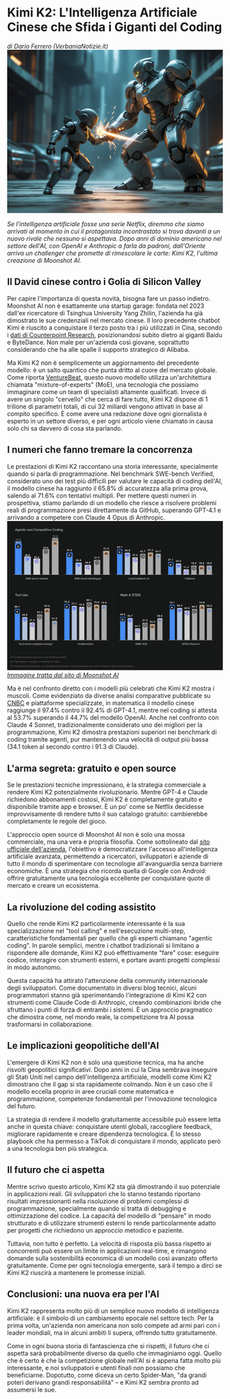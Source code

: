 # Kimi K2: L'Intelligenza Artificiale Cinese che Sfida i Giganti del Coding

*di Dario Ferrero (VerbaniaNotizie.it)*
![DavideGolia_IA.jpg](DavideGolia_IA.jpg)

*Se l'intelligenza artificiale fosse una serie Netflix, diremmo che siamo arrivati al momento in cui il protagonista incontrastato si trova davanti a un nuovo rivale che nessuno si aspettava. Dopo anni di dominio americano nel settore dell'AI, con OpenAI e Anthropic a farla da padroni, dall'Oriente arriva un challenger che promette di rimescolare le carte: Kimi K2, l'ultima creazione di Moonshot AI.*

## Il David cinese contro i Golia di Silicon Valley

Per capire l'importanza di questa novità, bisogna fare un passo indietro. Moonshot AI non è esattamente una startup garage: fondata nel 2023 dall'ex ricercatore di Tsinghua University Yang Zhilin, l'azienda ha già dimostrato le sue credenziali nel mercato cinese. Il loro precedente chatbot Kimi è riuscito a conquistare il terzo posto tra i più utilizzati in Cina, secondo i [dati di Counterpoint Research](https://www.nature.com/articles/d41586-025-02275-6), posizionandosi subito dietro ai giganti Baidu e ByteDance. Non male per un'azienda così giovane, soprattutto considerando che ha alle spalle il supporto strategico di Alibaba.

Ma Kimi K2 non è semplicemente un aggiornamento del precedente modello: è un salto quantico che punta dritto al cuore del mercato globale. Come riporta [VentureBeat](https://venturebeat.com/ai/moonshot-ais-kimi-k2-outperforms-gpt-4-in-key-benchmarks-and-its-free/), questo nuovo modello utilizza un'architettura chiamata "mixture-of-experts" (MoE), una tecnologia che possiamo immaginare come un team di specialisti altamente qualificati. Invece di avere un singolo "cervello" che cerca di fare tutto, Kimi K2 dispone di 1 trilione di parametri totali, di cui 32 miliardi vengono attivati in base al compito specifico. È come avere una redazione dove ogni giornalista è esperto in un settore diverso, e per ogni articolo viene chiamato in causa solo chi sa davvero di cosa sta parlando.

## I numeri che fanno tremare la concorrenza

Le prestazioni di Kimi K2 raccontano una storia interessante, specialmente quando si parla di programmazione. Nel benchmark SWE-bench Verified, considerato uno dei test più difficili per valutare le capacità di coding dell'AI, il modello cinese ha raggiunto il 65.8% di accuratezza alla prima prova, salendo al 71.6% con tentativi multipli. Per mettere questi numeri in prospettiva, stiamo parlando di un modello che riesce a risolvere problemi reali di programmazione presi direttamente da GitHub, superando GPT-4.1 e arrivando a competere con Claude 4 Opus di Anthropic.
![Kimi-K2-Benchmark-Graphic.jpg](Kimi-K2-Benchmark-Graphic.jpg)
*[Immagine tratta dal sito di Moonshot AI](https://moonshotai.github.io/Kimi-K2/)*

Ma è nel confronto diretto con i modelli più celebrati che Kimi K2 mostra i muscoli. Come evidenziato da diverse analisi comparative pubblicate su [CNBC](https://www.cnbc.com/2025/07/14/alibaba-backed-moonshot-releases-kimi-k2-ai-rivaling-chatgpt-claude.html) e piattaforme specializzate, in matematica il modello cinese raggiunge il 97.4% contro il 92.4% di GPT-4.1, mentre nel coding si attesta al 53.7% superando il 44.7% del modello OpenAI. Anche nel confronto con Claude 4 Sonnet, tradizionalmente considerato uno dei migliori per la programmazione, Kimi K2 dimostra prestazioni superiori nei benchmark di coding tramite agenti, pur mantenendo una velocità di output più bassa (34.1 token al secondo contro i 91.3 di Claude).

## L'arma segreta: gratuito e open source

Se le prestazioni tecniche impressionano, è la strategia commerciale a rendere Kimi K2 potenzialmente rivoluzionario. Mentre GPT-4 e Claude richiedono abbonamenti costosi, Kimi K2 è completamente gratuito e disponibile tramite app e browser. È un po' come se Netflix decidesse improvvisamente di rendere tutto il suo catalogo gratuito: cambierebbe completamente le regole del gioco.

L'approccio open source di Moonshot AI non è solo una mossa commerciale, ma una vera e propria filosofia. Come sottolineato dal [sito ufficiale dell'azienda](https://moonshotai.github.io/Kimi-K2/), l'obiettivo è democratizzare l'accesso all'intelligenza artificiale avanzata, permettendo a ricercatori, sviluppatori e aziende di tutto il mondo di sperimentare con tecnologie all'avanguardia senza barriere economiche. È una strategia che ricorda quella di Google con Android: offrire gratuitamente una tecnologia eccellente per conquistare quote di mercato e creare un ecosistema.

## La rivoluzione del coding assistito

Quello che rende Kimi K2 particolarmente interessante è la sua specializzazione nel "tool calling" e nell'esecuzione multi-step, caratteristiche fondamentali per quello che gli esperti chiamano "agentic coding". In parole semplici, mentre i chatbot tradizionali si limitano a rispondere alle domande, Kimi K2 può effettivamente "fare" cose: eseguire codice, interagire con strumenti esterni, e portare avanti progetti complessi in modo autonomo.

Questa capacità ha attirato l'attenzione della community internazionale degli sviluppatori. Come documentato in diversi blog tecnici, alcuni programmatori stanno già sperimentando l'integrazione di Kimi K2 con strumenti come Claude Code di Anthropic, creando combinazioni ibride che sfruttano i punti di forza di entrambi i sistemi. È un approccio pragmatico che dimostra come, nel mondo reale, la competizione tra AI possa trasformarsi in collaborazione.

## Le implicazioni geopolitiche dell'AI

L'emergere di Kimi K2 non è solo una questione tecnica, ma ha anche risvolti geopolitici significativi. Dopo anni in cui la Cina sembrava inseguire gli Stati Uniti nel campo dell'intelligenza artificiale, modelli come Kimi K2 dimostrano che il gap si sta rapidamente colmando. Non è un caso che il modello eccella proprio in aree cruciali come matematica e programmazione, competenze fondamentali per l'innovazione tecnologica del futuro.

La strategia di rendere il modello gratuitamente accessibile può essere letta anche in questa chiave: conquistare utenti globali, raccogliere feedback, migliorare rapidamente e creare dipendenza tecnologica. È lo stesso playbook che ha permesso a TikTok di conquistare il mondo, applicato però a una tecnologia ben più strategica.

## Il futuro che ci aspetta

Mentre scrivo questo articolo, Kimi K2 sta già dimostrando il suo potenziale in applicazioni reali. Gli sviluppatori che lo stanno testando riportano risultati impressionanti nella risoluzione di problemi complessi di programmazione, specialmente quando si tratta di debugging e ottimizzazione del codice. La capacità del modello di "pensare" in modo strutturato e di utilizzare strumenti esterni lo rende particolarmente adatto per progetti che richiedono un approccio metodico e paziente.

Tuttavia, non tutto è perfetto. La velocità di risposta più bassa rispetto ai concorrenti può essere un limite in applicazioni real-time, e rimangono domande sulla sostenibilità economica di un modello così avanzato offerto gratuitamente. Come per ogni tecnologia emergente, sarà il tempo a dirci se Kimi K2 riuscirà a mantenere le promesse iniziali.

## Conclusioni: una nuova era per l'AI

Kimi K2 rappresenta molto più di un semplice nuovo modello di intelligenza artificiale: è il simbolo di un cambiamento epocale nel settore tech. Per la prima volta, un'azienda non americana non solo compete ad armi pari con i leader mondiali, ma in alcuni ambiti li supera, offrendo tutto gratuitamente.

Come in ogni buona storia di fantascienza che si rispetti, il futuro che ci aspetta sarà probabilmente diverso da quello che immaginiamo oggi. Quello che è certo è che la competizione globale nell'AI si è appena fatta molto più interessante, e noi sviluppatori e utenti finali non possiamo che beneficiarne. Dopotutto, come diceva un certo Spider-Man, "da grandi poteri derivano grandi responsabilità" – e Kimi K2 sembra pronto ad assumersi le sue.
